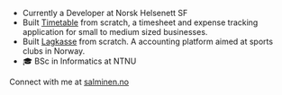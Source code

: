 


<!--
**casperandreassen/casperandreassen** is a ✨ _special_ ✨ repository because its `README.md` (this file) appears on your GitHub profile.

Here are some ideas to get you started:

- 🔭 I’m currently working on ...
- 🌱 I’m currently learning ...
- 👯 I’m looking to collaborate on ...
- 🤔 I’m looking for help with ...
- 💬 Ask me about ...
- 📫 How to reach me: ...
- 😄 Pronouns: ...
- ⚡ Fun fact: ...
-->

- Currently a Developer at Norsk Helsenett SF
- Built [Timetable](https://timetable.no) from scratch, a timesheet and expense tracking application for small to medium sized businesses.
- Built [Lagkasse](https://lagkasse.com) from scratch. A accounting platform aimed at sports clubs in Norway.
- 🎓 BSc in Informatics at NTNU


Connect with me at [salminen.no](https://salminen.no) 
